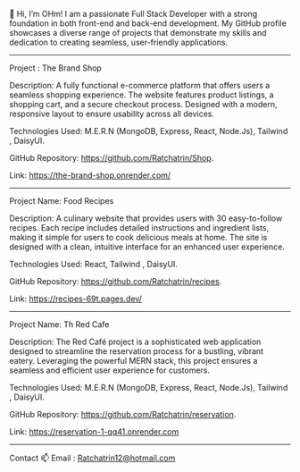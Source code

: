 👋  Hi, I’m OHm! I am a passionate Full Stack Developer with a strong foundation in both front-end and back-end development. My GitHub profile showcases a diverse range of projects that demonstrate my skills and dedication to creating seamless, user-friendly applications.
   
_________________________________________________________________________________________________
Project : The Brand Shop

Description: A fully functional e-commerce platform that offers users a seamless shopping experience. The website features product listings, a shopping cart, and a secure checkout process. 
Designed with a modern, responsive layout to ensure usability across all devices.

Technologies Used: M.E.R.N (MongoDB, Express, React, Node.Js), Tailwind , DaisyUI.

GitHub Repository: https://github.com/Ratchatrin/Shop.

Link:  https://the-brand-shop.onrender.com/
_________________________________________________________________________________________________
Project Name: Food Recipes

Description:  A culinary website that provides users with 30 easy-to-follow recipes. Each recipe includes detailed instructions and ingredient lists, making it simple for users to cook delicious meals at home. 
The site is designed with a clean, intuitive interface for an enhanced user experience.

Technologies Used: React, Tailwind , DaisyUI.

GitHub Repository: https://github.com/Ratchatrin/recipes.

Link:  https://recipes-69t.pages.dev/
_________________________________________________________________________________________________
Project Name: Th Red Cafe

Description:  The Red Café project is a sophisticated web application designed to streamline the reservation process for a bustling, vibrant eatery. 
Leveraging the powerful MERN stack, this project ensures a seamless and efficient user experience for customers.

Technologies Used:  M.E.R.N (MongoDB, Express, React, Node.Js), Tailwind , DaisyUI.

GitHub Repository: https://github.com/Ratchatrin/reservation.

Link:  https://reservation-1-qq41.onrender.com
_________________________________________________________________________________________________

Contact
📫 Email : Ratchatrin12@hotmail.com
